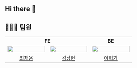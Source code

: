 ## Hi there 👋

## 🧑🏻‍💻 팀원
<table>
  <tr>
    <td align="center" colspan="2">
      <b>FE</b>
    </td>
    <td align="center" colspan="2">
      <b>BE</b>
  </tr>
  <tr>
    <td>
      <img src="https://avatars.githubusercontent.com/u/47213853?v=4" width="120px" height="15%"/>
    </td>
    <td>
      <img src="https://avatars.githubusercontent.com/u/71318080?v=4" width="120px" height="15%"/>
    </td>
    <td>
      <img src="https://avatars.githubusercontent.com/u/50029346?v=4" width="120px" height="15%"/>
    </td>
  </tr>
  <tr>
    <td align="center">
      <a href="https://github.com/Jaeyonging">
      최재용
      </a>
    </td>
    <td align="center">
      <a href="https://github.com/isayaksh">
      김상현
      </a>
    </td>
    <td align="center">
      <a href="https://github.com/DevDior">
      이혁기
      </a>
    </td>
    </td>
  </tr>
</table>
